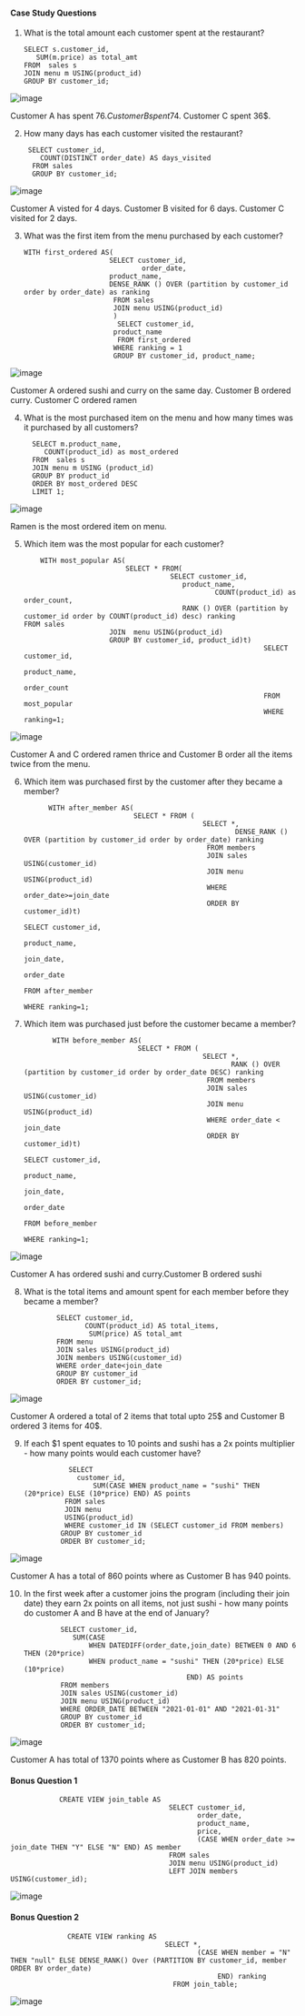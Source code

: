 #### Case Study Questions
1. What is the total amount each customer spent at the restaurant?

       SELECT s.customer_id,
	      SUM(m.price) as total_amt
       FROM  sales s
       JOIN menu m USING(product_id)
       GROUP BY customer_id;

![image](https://user-images.githubusercontent.com/104596844/172214535-6f29c786-f8b2-44c2-b75b-ea7f8d21fc34.png)

Customer A has spent 76$.
Customer B spent 74$.
Customer C spent 36$.

2. How many days has each customer visited the restaurant?
            
        SELECT customer_id,
	       COUNT(DISTINCT order_date) AS days_visited
         FROM sales
         GROUP BY customer_id;
                   
 ![image](https://user-images.githubusercontent.com/104596844/172209697-d6745c10-fe37-4261-a002-637e44e8a7fb.png)

Customer A visted for 4 days.
Customer B visited for 6 days.
Customer C visited for 2 days.

3. What was the first item from the menu purchased by each customer?

       WITH first_ordered AS(
                            SELECT customer_id,
                                    order_date,
		                    product_name,
		                    DENSE_RANK () OVER (partition by customer_id order by order_date) as ranking
                             FROM sales 
                             JOIN menu USING(product_id)
                             )
                              SELECT customer_id, 
		                     product_name
                              FROM first_ordered
                             WHERE ranking = 1
                             GROUP BY customer_id, product_name;
		      
![image](https://user-images.githubusercontent.com/104596844/172213229-27268434-d881-4a4b-b1f8-09d2a0fea570.png)

Customer A ordered sushi and curry on the same day.
Customer B ordered curry.
Customer C ordered ramen

4. What is the most purchased item on the menu and how many times was it purchased by all customers?

         SELECT m.product_name,
	        COUNT(product_id) as most_ordered
         FROM  sales s
         JOIN menu m USING (product_id)
         GROUP BY product_id
         ORDER BY most_ordered DESC
         LIMIT 1;
			    
![image](https://user-images.githubusercontent.com/104596844/172215105-1cfef268-c0fb-482a-ae72-cb3718125388.png)

Ramen is the most ordered item on menu.

5. Which item was the most popular for each customer?

           WITH most_popular AS(
                                SELECT * FROM(
	                                       SELECT customer_id,
		                                      product_name,
                                                      COUNT(product_id) as order_count,
		                                      RANK () OVER (partition by customer_id order by COUNT(product_id) desc) ranking                                                               FROM sales
	                        JOIN  menu USING(product_id)
	                        GROUP BY customer_id, product_id)t)
                                                                  SELECT customer_id,
		                                                          product_name,
                                                                          order_count
                                                                  FROM most_popular
                                                                  WHERE ranking=1;
							   
![image](https://user-images.githubusercontent.com/104596844/172216242-2877937e-06f0-40fd-9e2f-c5d99d80ee80.png)

Customer A and C ordered ramen thrice and Customer B order all the items twice from the menu.

6. Which item was purchased first by the customer after they became a member?

             WITH after_member AS(
                                  SELECT * FROM (
                                                   SELECT *,
                                                           DENSE_RANK () OVER (partition by customer_id order by order_date) ranking
                                                    FROM members
                                                    JOIN sales USING(customer_id)
                                                    JOIN menu USING(product_id)
                                                    WHERE order_date>=join_date
                                                    ORDER BY customer_id)t)
                                                                         SELECT customer_id,
		                                                                product_name,
                                                                                join_date,
                                                                                order_date
                                                                         FROM after_member
                                                                         WHERE ranking=1;                 
							

7. Which item was purchased just before the customer became a member?
                             
              WITH before_member AS(
                                   SELECT * FROM (
                                                   SELECT *, 
                                                          RANK () OVER (partition by customer_id order by order_date DESC) ranking
                                                    FROM members
                                                    JOIN sales USING(customer_id)
                                                    JOIN menu USING(product_id)
                                                    WHERE order_date < join_date
                                                    ORDER BY customer_id)t)
                                                                         SELECT customer_id,
	                                                                        product_name,
                                                                                 join_date,
                                                                                  order_date
                                                                         FROM before_member
                                                                         WHERE ranking=1;
								       
![image](https://user-images.githubusercontent.com/104596844/172222614-51564d71-9d0a-4a6a-88c6-b942ac5a1c0b.png)

Customer A has ordered sushi and curry.Customer B ordered sushi

8. What is the total items and amount spent for each member before they became a member?

               SELECT customer_id,
                      COUNT(product_id) AS total_items,
                       SUM(price) AS total_amt
               FROM menu
               JOIN sales USING(product_id)
               JOIN members USING(customer_id)
               WHERE order_date<join_date
               GROUP BY customer_id
               ORDER BY customer_id;
					    
![image](https://user-images.githubusercontent.com/104596844/172223155-b136b3eb-fd28-48d0-b370-9f6982a6c247.png)

Customer A ordered a total of 2 items that total upto 25$ and  Customer  B  ordered  3  items  for  40$.

9. If each $1 spent equates to 10 points and sushi has a 2x points multiplier - how many points would each customer have?

                  SELECT
	                customer_id,
                        SUM(CASE WHEN product_name = "sushi" THEN (20*price) ELSE (10*price) END) AS points
                 FROM sales
                 JOIN menu
                 USING(product_id)
                 WHERE customer_id IN (SELECT customer_id FROM members)
                GROUP BY customer_id
                ORDER BY customer_id;
		
![image](https://user-images.githubusercontent.com/104596844/172223720-8432f174-c5eb-4b52-ab02-20318c131bed.png)

Customer A has a total of 860 points where as Customer B has 940 points.

10. In the first week after a customer joins the program (including their join date) they earn 2x points on all items, not just sushi - how many points do customer A and B have at the end of January?

                 SELECT customer_id,
	                SUM(CASE
		                WHEN DATEDIFF(order_date,join_date) BETWEEN 0 AND 6 THEN (20*price)
		                WHEN product_name = "sushi" THEN (20*price) ELSE (10*price)
                                                END) AS points
                 FROM members
                 JOIN sales USING(customer_id)
                 JOIN menu USING(product_id)
                 WHERE ORDER_DATE BETWEEN "2021-01-01" AND "2021-01-31"
                 GROUP BY customer_id
                 ORDER BY customer_id;
				     
![image](https://user-images.githubusercontent.com/104596844/172224340-a292abe2-069d-462a-a386-38d82e01104f.png)

Customer A has total of 1370 points where as Customer B has 820 points.

#### Bonus Question 1

                CREATE VIEW join_table AS
                                           SELECT customer_id,
                                                  order_date,
                                                  product_name,
                                                  price,
                                                  (CASE WHEN order_date >= join_date THEN "Y" ELSE "N" END) AS member
                                           FROM sales
                                           JOIN menu USING(product_id)
                                           LEFT JOIN members USING(customer_id);

![image](https://user-images.githubusercontent.com/104596844/172226122-bceb07f4-769c-435e-8c47-ba7faec9edef.png)

#### Bonus Question 2

                  CREATE VIEW ranking AS
                                          SELECT *, 
                                                  (CASE WHEN member = "N" THEN "null" ELSE DENSE_RANK() Over (PARTITION BY customer_id, member ORDER BY order_date)
                                                       END) ranking
                                            FROM join_table;
					       
![image](https://user-images.githubusercontent.com/104596844/172226436-4ab0ba3e-f48a-4f0b-afed-d8744ccb4b91.png)




